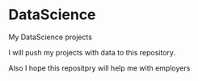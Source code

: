 # DataScience
My DataScience projects

I will push my projects with data to this repository.

Also I hope this repositpry will help me with employers
